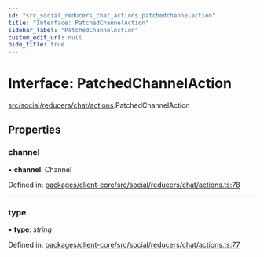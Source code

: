 ```yaml
---
id: "src_social_reducers_chat_actions.patchedchannelaction"
title: "Interface: PatchedChannelAction"
sidebar_label: "PatchedChannelAction"
custom_edit_url: null
hide_title: true
---
```


# Interface: PatchedChannelAction

[src/social/reducers/chat/actions](../modules/src_social_reducers_chat_actions.md).PatchedChannelAction

## Properties

### channel

• **channel**: Channel

Defined in: [packages/client-core/src/social/reducers/chat/actions.ts:78](https://github.com/xr3ngine/xr3ngine/blob/77d12cea0/packages/client-core/src/social/reducers/chat/actions.ts#L78)

___

### type

• **type**: *string*

Defined in: [packages/client-core/src/social/reducers/chat/actions.ts:77](https://github.com/xr3ngine/xr3ngine/blob/77d12cea0/packages/client-core/src/social/reducers/chat/actions.ts#L77)
